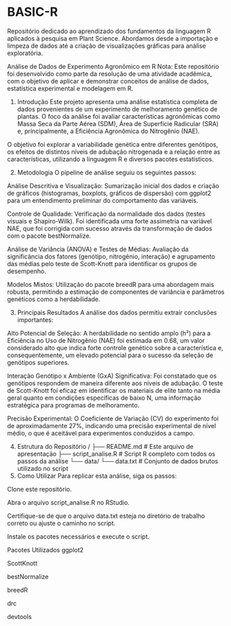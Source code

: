 # BASIC-R
Repositório dedicado ao aprendizado dos fundamentos da linguagem R aplicados à pesquisa em Plant Science. Abordamos desde a importação e limpeza de dados até a criação de visualizações gráficas para análise exploratória.

Análise de Dados de Experimento Agronômico em R
Nota: Este repositório foi desenvolvido como parte da resolução de uma atividade acadêmica, com o objetivo de aplicar e demonstrar conceitos de análise de dados, estatística experimental e modelagem em R.

1. Introdução
Este projeto apresenta uma análise estatística completa de dados provenientes de um experimento de melhoramento genético de plantas. O foco da análise foi avaliar características agronômicas como Massa Seca da Parte Aérea (SDM), Área de Superfície Radicular (SRA) e, principalmente, a Eficiência Agronômica do Nitrogênio (NAE).

O objetivo foi explorar a variabilidade genética entre diferentes genótipos, os efeitos de distintos níveis de adubação nitrogenada e a relação entre as características, utilizando a linguagem R e diversos pacotes estatísticos.

2. Metodologia
O pipeline de análise seguiu os seguintes passos:

Análise Descritiva e Visualização: Sumarização inicial dos dados e criação de gráficos (histogramas, boxplots, gráficos de dispersão) com ggplot2 para um entendimento preliminar do comportamento das variáveis.

Controle de Qualidade: Verificação da normalidade dos dados (testes visuais e Shapiro-Wilk). Foi identificada uma forte assimetria na variável NAE, que foi corrigida com sucesso através da transformação de dados com o pacote bestNormalize.

Análise de Variância (ANOVA) e Testes de Médias: Avaliação da significância dos fatores (genótipo, nitrogênio, interação) e agrupamento das médias pelo teste de Scott-Knott para identificar os grupos de desempenho.

Modelos Mistos: Utilização do pacote breedR para uma abordagem mais robusta, permitindo a estimação de componentes de variância e parâmetros genéticos como a herdabilidade.

3. Principais Resultados
A análise dos dados permitiu extrair conclusões importantes:

Alto Potencial de Seleção: A herdabilidade no sentido amplo (h²) para a Eficiência no Uso de Nitrogênio (NAE) foi estimada em 0.68, um valor considerado alto que indica forte controle genético sobre a característica e, consequentemente, um elevado potencial para o sucesso da seleção de genótipos superiores.

Interação Genótipo x Ambiente (GxA) Significativa: Foi constatado que os genótipos respondem de maneira diferente aos níveis de adubação. O teste de Scott-Knott foi eficaz em identificar os materiais de elite tanto na média geral quanto em condições específicas de baixo N, uma informação estratégica para programas de melhoramento.

Precisão Experimental: O Coeficiente de Variação (CV) do experimento foi de aproximadamente 27%, indicando uma precisão experimental de nível médio, o que é aceitável para experimentos conduzidos a campo.

4. Estrutura do Repositório
/
├── README.md         # Este arquivo de apresentação
├── script_analise.R  # Script R completo com todos os passos da análise
└── data/
    └── data.txt      # Conjunto de dados brutos utilizado no script
5. Como Utilizar
Para replicar esta análise, siga os passos:

Clone este repositório.

Abra o arquivo script_analise.R no RStudio.

Certifique-se de que o arquivo data.txt esteja no diretório de trabalho correto ou ajuste o caminho no script.

Instale os pacotes necessários e execute o script.

Pacotes Utilizados
ggplot2

ScottKnott

bestNormalize

breedR

drc

devtools

